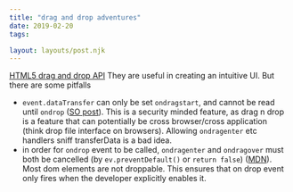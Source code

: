 ```yaml
---
title: "drag and drop adventures"
date: 2019-02-20
tags:

layout: layouts/post.njk
---
```

[HTML5 drag and drop API](https://developer.mozilla.org/en-US/docs/Web/API/HTML_Drag_and_Drop_API) They are useful in creating an intuitive UI. But there are some pitfalls

*   `event.dataTransfer` can only be set `ondragstart`, and cannot be read until `ondrop` ([SO post](https://stackoverflow.com/questions/11927309/html5-dnd-datatransfer-setdata-or-getdata-not-working-in-every-browser-except-fi)). This is a security minded feature, as drag n drop is a feature that can potentially be cross browser/cross application (think drop file interface on browsers). Allowing `ondragenter` etc handlers sniff transferData is a bad idea.
*   in order for `ondrop` event to be called, `ondragenter` and `ondragover` must both be cancelled (by `ev.preventDefault()` or `return false`) ([MDN](https://developer.mozilla.org/en-US/docs/Web/API/HTML_Drag_and_Drop_API/Drag_operations#droptargets)). Most dom elements are not droppable. This ensures that on drop event only fires when the developer explicitly enables it.
